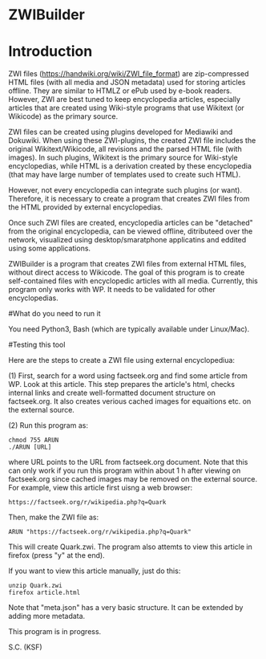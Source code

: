 # ZWIBuilder

# Introduction

ZWI files  (https://handwiki.org/wiki/ZWI_file_format) are zip-compressed HTML files (with all media and JSON metadata) used for storing articles offline.
They are similar to HTMLZ or ePub used by e-book readers. However, ZWI are best tuned to keep encyclopedia articles, especially articles that are created using Wiki-style programs that use Wikitext (or Wikicode) as the primary source.

ZWI files can be created using plugins developed for Mediawiki and Dokuwiki. When using these ZWI-plugins, the created ZWI file includes the original Wikitext/Wikicode, all revisions  and the parsed HTML file (with images). In such plugins, Wikitext is the primary source for Wiki-style encyclopedias, while HTML is a derivation  created by these encyclopedia (that may have large number of templates used to create such HTML). 

However, not every encyclopedia can integrate such plugins (or want). Therefore, it is necessary to create a program that creates ZWI files from the HTML provided by external encyclopedias.  

Once such ZWI files are created, encyclopedia articles can be "detached" from the original encyclopedia, can be viewed offline, ditributeed over the network, visualized using desktop/smaratphone applicatins and eddited using some applications. 

ZWIBuilder is a program that creates ZWI files from  external HTML files, without direct access to Wikicode. The goal of this program is to create self-contained files with encyclopedic articles with all media.  Currently, this program only works with WP. It needs to be validated for other encyclopedias. 

#What do you need to run it

You need Python3, Bash (which are typically available under Linux/Mac). 

#Testing this tool

Here are the steps to create a ZWI file using external encyclopediua:

(1) First, search for a word using factseek.org and find some article from WP. Look at this article. This step prepares the article's html, checks internal links and create well-formatted document structure on factseek.org. It also creates verious cached images for equaitions etc. on the external source. 

(2) Run this program as:

````
chmod 755 ARUN
./ARUN [URL]
````

where URL points to the URL from factseek.org document. Note that this can only work if you run this program within about 1 h after viewing on factseek.org since cached images may be removed  on the external source. For example, view this article first uisng a web browser:

````
https://factseek.org/r/wikipedia.php?q=Quark
````

Then, make the ZWI file as:

````
ARUN "https://factseek.org/r/wikipedia.php?q=Quark"
````

This will create Quark.zwi.  The program also attemts to view this article in firefox (press "y" at the end).

If you want to view this article manually, just do this:


````
unzip Quark.zwi
firefox article.html

````

Note that "meta.json" has a very basic structure. It can be extended by adding more metadata.


This program is in progress.

S.C. (KSF)

